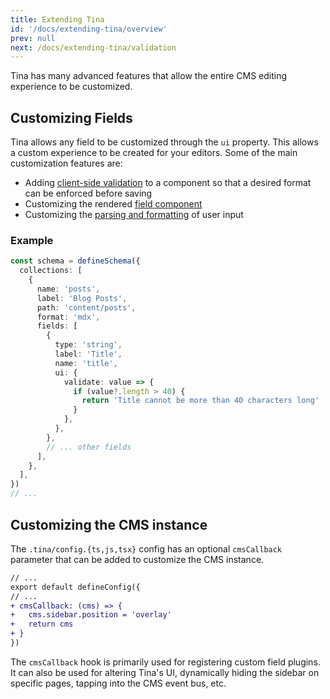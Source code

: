 ```yaml
---
title: Extending Tina
id: '/docs/extending-tina/overview'
prev: null
next: /docs/extending-tina/validation
---
```


Tina has many advanced features that allow the entire CMS editing experience to be customized.

## Customizing Fields

Tina allows any field to be customized through the `ui` property. This allows a custom experience to be created for your editors. Some of the main customization features are:

- Adding [client-side validation](/docs/extending-tina/validation/) to a component so that a desired format can be enforced before saving
- Customizing the rendered [field component](/docs/extending-tina/custom-field-components/)
- Customizing the [parsing and formatting](/docs/extending-tina/format-and-parse/) of user input

### Example

```ts
const schema = defineSchema({
  collections: [
    {
      name: 'posts',
      label: 'Blog Posts',
      path: 'content/posts',
      format: 'mdx',
      fields: [
        {
          type: 'string',
          label: 'Title',
          name: 'title',
          ui: {
            validate: value => {
              if (value?.length > 40) {
                return 'Title cannot be more than 40 characters long'
              }
            },
          },
        },
        // ... other fields
      ],
    },
  ],
})
// ...
```

## Customizing the CMS instance

The `.tina/config.{ts,js,tsx}` config has an optional `cmsCallback` parameter that can be added to customize the CMS instance.

```diff
// ...
export default defineConfig({
// ...
+ cmsCallback: (cms) => {
+   cms.sidebar.position = 'overlay'
+   return cms
+ }
})
```

The `cmsCallback` hook is primarily used for registering custom field plugins. It can also be used for altering Tina's UI, dynamically hiding the sidebar on specific pages, tapping into the CMS event bus, etc.
